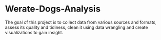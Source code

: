 # Werate-Dogs-Analysis
The goal of this project is to collect data from various sources and formats, assess its quality and tidiness, clean it using data wrangling and create visualizations to gain insight.
